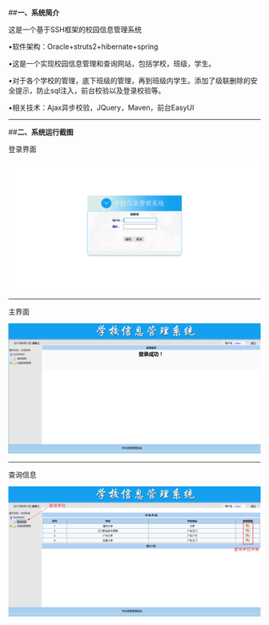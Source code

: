 ##**一、系统简介**


这是一个基于SSH框架的校园信息管理系统

•软件架构：Oracle+struts2+hibernate+spring

•这是一个实现校园信息管理和查询网站，包括学校，班级，学生。

•对于各个学校的管理，底下班级的管理，再到班级内学生。添加了级联删除的安全提示，防止sql注入，前台校验以及登录校验等。

•相关技术：Ajax异步校验，JQuery，Maven，前台EasyUI

----------

##**二、系统运行截图**

登录界面

![登录界面](https://github.com/TaroYoVen/SMSystem/raw/master/image/login.jpg)

----------
主界面

![主界面](https://github.com/TaroYoVen/SMSystem/raw/master/image/main.jpg)

----------
查询信息

![查询信息](https://github.com/TaroYoVen/SMSystem/raw/master/image/school.jpg)




